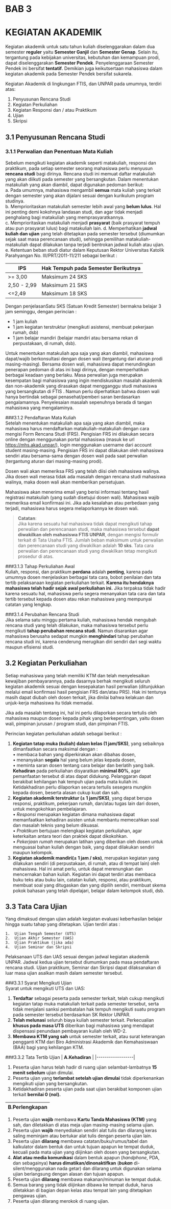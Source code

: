 BAB 3   
=======================
KEGIATAN AKADEMIK   
=========================
Kegiatan akademik untuk satu tahun kuliah diselenggarakan dalam dua semester **reguler** yaitu **Semester Ganjil** dan 
**Semester Genap**. Selain itu, tergantung pada kebijakan universitas, kebutuhan dan kemampuan prodi, dapat diselenggarakan **Semester Pendek**. Penyelenggaraan Semester Pendek ini bersifat **tentatif**. Demikian juga keikutsertaan mahasiswa dalam 
kegiatan akademik pada Semester Pendek bersifat sukarela.   

Kegiatan Akademik di lingkungan FTIS, dan UNPAR pada umumnya, terdiri atas:   
1. Penyusunan Rencana Studi   
2. Kegiatan Perkuliahan    
3. Kegiatan Responsi dan / atau Praktikum   
4. Ujian   
5. Skripsi   

3.1 Penyusunan Rencana Studi
----------------------------------
### 3.1.1 Perwalian dan Penentuan Mata Kuliah   

Sebelum mengikuti kegiatan akademik seperti matakuliah, responsi dan praktikum, pada setiap semester seorang mahasiswa perlu menyusun **rencana studi** bagi dirinya. Rencana studi ini memuat daftar matakuliah yang akan diikuti pada semester yang bersangkutan.
Dalam menentukan matakuliah yang akan diambil, dapat digunakan pedoman berikut:    
  a.	  Pada umumnya, mahasiswa mengambil **semua** mata kuliah yang terkait dengan semester yang akan dijalani sesuai dengan    kurikulum program studinya.    
  b.	  Memprioritaskan matakuliah semester lebih awal yang **belum lulus**. Hal ini penting demi kokohnya landasan studi, dan   agar tidak menjadi penghalang bagi matakuliah yang memprasyaratkannya.   
  c.	  Memprioritaskan matakuliah menjadi **prasyarat** (baik prasyarat tempuh atau pun prasyarat lulus) bagi matakuliah lain. 
  d.	Memperhatikan **jadwal kuliah dan ujian** yang telah ditetapkan pada semester tersebut (diumumkan sejak saat masa perencanaan studi), sehingga pemilihan matakuliah-matakuliah dapat dilakukan tanpa terjadi bentrokan jadwal kuliah atau ujian.   
e.	Ketentuan beban studi diatur dalam Keputusan Rektor Universitas Katolik Parahyangan No. III/PRT/2011-11/211 sebagai berikut :   

| IPS         | Hak Tempuh pada Semester Berikutnya |
|-------------|-------------------------------------|
| >= 3,00     | Maksimum 24 SKS                     |
| 2,50 - 2,99 | Maksimum 21 SKS                     |
| <=2,49      | Maksimum 18 SKS                     |
	

Dengan penjelasanSatu SKS (Satuan Kredit Semester) bermakna belajar 3 jam seminggu, dengan perincian :   
* 1 jam kuliah 
* 1 jam kegiatan terstruktur (mengikuti asistensi, membuat pekerjaan rumah, dsb)
* 1 jam belajar mandiri (belajar mandiri atau bersama rekan di perpustakaan, di rumah, dsb).

Untuk menentukan matakuliah apa saja yang akan diambil, mahasiswa dapat/wajib berkonsultasi dengan dosen wali (tergantung dari aturan prodi masing-masing). Bersama dosen wali, mahasiswa dapat merundingkan penerapan pedoman di atas ini bagi dirinya, dengan memperhatikan berbagai keadaan yang berlaku.
Masa perwalian juga merupakan kesempatan bagi mahasiswa yang ingin mendiskusikan masalah akademik dan non-akademik yang dirasakan dapat mengganggu studi mahasiswa yang bersangkutan di FTIS . Namun perlu diperhatikan bahwa dosen wali hanya bertindak sebagai penasehat/pemberi saran berdasarkan pengalamannya. Penyelesaian masalah sepenuhnya berada di tangan mahasiswa yang mengalaminya.  

###3.1.2 	Pendaftaran Mata Kuliah  
Setelah menentukan matakuliah apa saja yang akan diambil, maka mahasiswa harus mendaftarkan matakuliah-matakuliah dengan cara mengisi Form Rencana Studi (FRS). Pengisian FRS ini dilakukan secara online dengan menggunakan portal mahasiswa (masuk ke url https://mhs.akad.unpar/), login menggunakan username dari account student masing-masing. Pengisian FRS ini dapat dilakukan oleh mahasiswa sendiri atau bersama-sama dengan dosen wali pada saat perwalian (tergantung aturan dari masing-masing prodi).  

Dosen wali akan memeriksa FRS yang telah diisi oleh mahasiswa walinya. Jika dosen wali merasa tidak ada masalah dengan rencana studi mahasiswa walinya, maka dosen wali akan memberikan persetujuan.  

  
  
Mahasiswa akan menerima email yang berisi informasi tentang hasil registrasi matakuliah (yang sudah disetujui dosen wali). Mahasiswa wajib memeriksa email konfirmasi ini. Jika ada kesalahan atau perbedaan yang terjadi, mahasiswa harus segera melaporkannya ke dosen wali.  

>**Catatan**:   
>Jika karena sesuatu hal mahasiswa tidak dapat mengikuti tahap perwalian dan perencanaan studi, maka mahasiswa tersebut **dapat diwakilkan oleh mahasiswa FTIS UNPAR**, dengan mengisi formulir terkait di Tata Usaha FTIS. Jumlah beban maksimum untuk perwalian dan perencanaan studi yang diwakilkan adalah **10 sks**. Tata cara perwalian dan perencanaan studi yang diwakilkan tetap mengikuti prosedur di atas.  
  
###3.1.3	Tahap Perkuliahan Awal  
Kuliah, responsi, dan praktikum **perdana** adalah **penting**, karena pada umumnya dosen menjelaskan berbagai tata cara, bobot penilaian dan tata tertib pelaksanaan kegiatan perkuliahan terkait. **Karena itu hendaknya mahasiswa telah hadir sejak awal perkuliahan ini.** Jika terpaksa tidak hadir karena sesuatu hal, mahasiswa perlu segera menanyakan tata cara dan tata tertib tersebut kepada dosen atau rekan mahasiswa yang mempunyai catatan yang lengkap.  

###3.1.4 	Perubahan Rencana Studi  
Jika selama satu minggu pertama kuliah, mahasiswa hendak mengubah rencana studi yang telah dilakukan, maka mahasiswa tersebut perlu mengikuti **tahap perubahan rencana studi**. Namun disarankan agar mahasiswa berusaha sedapat mungkin **menghindari** tahap perubahan rencana studi ini, karena cenderung merugikan diri sendiri dari segi waktu maupun efisiensi studi.  
  
3.2 Kegiatan Perkuliahan
----------------------------
Setiap mahasiswa yang telah memiliki KTM dan telah menyelesaikan kewajiban pembayarannya, pada dasarnya berhak mengikuti seluruh kegiatan akademik sesuai dengan kesepakatan hasil perwalian (ditunjukkan melalui email konfirmasi hasil pengisian FRS dan/atau PRS). Hak ini tentunya masih dapat diubah oleh dosen terkait, jika dinilai bahwa kelakuan dan unjuk-kerja mahasiswa itu tidak memadai.  
  
Jika ada masalah tentang ini, hal ini perlu dilaporkan secara tertulis oleh mahasiswa maupun dosen kepada pihak yang berkepentingan, yaitu dosen wali, pimpinan jurusan / program studi, dan pimpinan FTIS.  
  
Perincian kegiatan perkuliahan adalah sebagai berikut :  

1.	**Kegiatan tatap muka (kuliah) dalam kelas (1 jam/SKS)**, yang sebaiknya dimanfaatkan secara maksimal dengan :   
   •	membaca bahan yang diperkirakan akan dibahas dosen,   
   •	menanyakan **segala** hal yang belum jelas kepada dosen,   
   •	meminta saran dosen tentang cara belajar dan berlatih yang baik.   
**Kehadiran** pada perkuliahan disyaratkan **minimal 80%**, agar pemanfaatan tersebut di atas dapat didukung. Pelanggaran dapat berakibat kehilangan hak tempuh ujian pada mata kuliah ini. Ketidakhadiran perlu dilaporkan secara tertulis sesegera mungkin kepada dosen, beserta alasan cukup kuat dan sah.
2.	**Kegiatan akademik terstruktur (± 1 jam/SKS)**, yang dapat berupa responsi, praktikum, pekerjaan rumah, dan/atau tugas lain dari dosen, untuk mengokohkan pembelajaran.    
•	*Responsi* merupakan kegiatan dimana mahasiswa dapat memanfaatkan kehadiran asisten untuk membantu memecahkan soal dan masalah teknis yang belum dikuasai.   
•	*Praktikum* bertujuan melengkapi kegiatan perkuliahan, agar keterkaitan antara teori dan praktek dapat dikokohkan.    
•	*Pekerjaan rumah* merupakan latihan yang diberikan oleh dosen untuk menguasai bahan kuliah dengan baik, yang dapat dilakukan sendiri maupun kelompok.    
3.	**Kegiatan akademik mandiri(± 1 jam / sks)**, merupakan kegiatan yang dilakukan sendiri (di perpustakaan, di rumah, atau di tempat lain) oleh mahasiswa. Hal ini amat perlu, untuk dapat merenungkan dan mencernakan bahan kuliah. Kegiatan ini dapat terdiri atas membaca buku teks atau buku lain, catatan kuliah, responsi, atau praktikum, membuat soal yang ditugaskan dan yang dipilih sendiri, membuat skema pokok bahasan yang telah dipelajari, belajar dalam kelompok studi, dsb.   
   
3.3 Tata Cara Ujian
--------------------
Yang dimaksud dengan ujian adalah kegiatan evaluasi keberhasilan belajar hingga suatu tahap yang ditetapkan. Ujian terdiri atas :  
```
1.	Ujian Tengah Semester (UTS)   
2.	Ujian Akhir Semester (UAS)   
3.	Ujian Praktikum (jika ada)   
4.	Ujian Seminar dan Skripsi   
```
Pelaksanaan UTS dan UAS sesuai dengan jadwal kegiatan akademik UNPAR. Jadwal kedua ujian tersebut diumumkan pada masa pendaftaran rencana studi. Ujian praktikum, Seminar dan Skripsi dapat dilaksanakan di luar masa ujian asalkan masih dalam semester tersebut. 
   
###3.3.1 Syarat Mengikuti Ujian  
Syarat untuk mengikuti UTS dan UAS:   
1.	**Terdaftar** sebagai peserta pada semester terkait, telah cukup mengikuti kegiatan tatap muka matakuliah terkait pada semester tersebut, serta tidak menjalani sanksi pembatalan hak tempuh mengikuti suatu program pada semester tersebut berdasarkan SK Rektor UNPAR.    
2.	**Telah melunasi** seluruh biaya kuliah semester terkait. Perkecualian **khusus pada masa UTS** diberikan bagi mahasiswa yang mendapat dispensasi penundaan pembayaran kuliah oleh WD-2.    
3.	**Membawa KTM yang sah** untuk semester terkait, atau surat keterangan pengganti KTM dari Biro Administrasi Akademik dan Kemahasiswaan (BAA) bagi yang kehilangan KTM.   
   
###3.3.2 Tata Tertib Ujian
| **A.Kehadiran**  |
|------------------|
1.	Peserta ujian harus telah hadir di ruang ujian selambat-lambatnya **15 menit sebelum** ujian dimulai. 
2.	Peserta ujian yang **terlambat setelah ujian dimulai** tidak diperkenankan mengikuti ujian yang bersangkutan.
3.	Ketidakhadiran peserta ujian pada saat ujian berakibat komponen ujian terkait **bernilai 0 (nol).**  
   
| **B.Perlengkapan**  |
|------------------|
1.	Peserta ujian **wajib** membawa **Kartu Tanda Mahasiswa (KTM)** yang sah, dan diletakkan di atas meja ujian masing-masing selama ujian. 
2.	Peserta ujian **wajib** menyediakan sendiri alat tulis dan dilarang keras saling meminjam atau bertukar alat tulis dengan peserta ujian lain.
3.	Peserta ujian **dilarang** membawa catatan/buku/rumus/tabel dan kalkulator dalam bentuk dan untuk tujuan apapun ke tempat duduk, kecuali pada mata ujian yang diijinkan oleh dosen yang bersangkutan.
4.	**Alat atau media komunikasi** dalam bentuk apapun (*handphone*, PDA, dan sebagainya) **harus dimatikan/dinonaktifkan** (**_bukan_** di-silent/menggunakan nada getar) dan dilarang untuk digunakan selama ujian berlangsung dengan alasan dan tujuan apapun.
5.	Peserta ujian **dilarang** membawa makanan/minuman ke tempat duduk. 
6.	Semua barang yang tidak diijinkan dibawa ke tempat duduk, harus diletakkan di bagian depan kelas atau tempat lain yang ditetapkan pengawas ujian.
7.	Peserta ujian dilarang merokok di ruang ujian.
   


   
   



